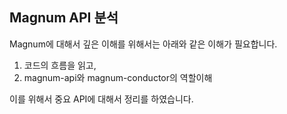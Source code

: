Magnum API 분석  
-------------

Magnum에 대해서 깊은 이해를 위해서는 아래와 같은 이해가 필요합니다.

1. 코드의 흐름을 읽고, 
2. magnum-api와 magnum-conductor의 역할이해 

이를 위해서 중요 API에 대해서 정리를 하였습니다. 

